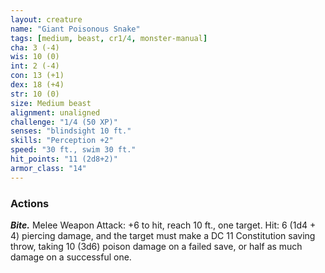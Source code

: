 ```yaml
---
layout: creature
name: "Giant Poisonous Snake"
tags: [medium, beast, cr1/4, monster-manual]
cha: 3 (-4)
wis: 10 (0)
int: 2 (-4)
con: 13 (+1)
dex: 18 (+4)
str: 10 (0)
size: Medium beast
alignment: unaligned
challenge: "1/4 (50 XP)"
senses: "blindsight 10 ft."
skills: "Perception +2"
speed: "30 ft., swim 30 ft."
hit_points: "11 (2d8+2)"
armor_class: "14"
---
```


### Actions

***Bite.*** Melee Weapon Attack: +6 to hit, reach 10 ft., one target. Hit: 6 (1d4 + 4) piercing damage, and the target must make a DC 11 Constitution saving throw, taking 10 (3d6) poison damage on a failed save, or half as much damage on a successful one.